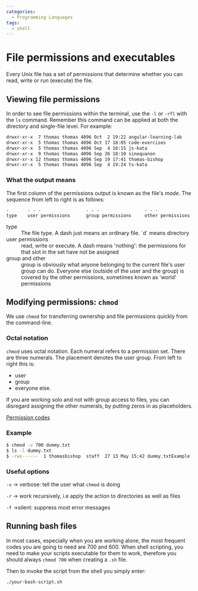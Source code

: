 ```yaml
---
categories:
  - Programming Languages
tags:
  - shell
---
```


# File permissions and executables

Every Unix file has a set of permissions that determine whether you can read,
write or run (execute) the file.

## Viewing file permissions

In order to see file permissions within the terminal, use the `-l` or `-rfl`
with the `ls` command. Remember this command can be applied at both the
directory and single-file level. For example:

```bash
drwxr-xr-x  7 thomas thomas 4096 Oct  2 19:22 angular-learning-lab
drwxr-xr-x  5 thomas thomas 4096 Oct 17 18:05 code-exercises
drwxr-xr-x  5 thomas thomas 4096 Sep  4 16:15 js-kata
drwxr-xr-x  9 thomas thomas 4096 Sep 26 18:10 sinequanon
drwxr-xr-x 12 thomas thomas 4096 Sep 19 17:41 thomas-bishop
drwxr-xr-x  5 thomas thomas 4096 Sep  4 19:24 ts-kata
```

### What the output means

The first column of the permissions output is known as the file's _mode_. The
sequence from left to right is as follows:

```
-       - - -                 - - -                 - - -
type    user permissions      group permissions     other permissions
```

<dl>
  <dt>type</dt>
  <dd>The file type. A dash just means an ordinary file. `d` means directory </dd>
 
  <dt>user permissions</dt>
  <dd>read, write or execute. A dash means 'nothing': the permissions for that slot in the set have not be assigned</dd>

  <dt>group and other</dt>
  <dd>group is obviously what anyone belonging to the current file's user group can do. Everyone else (outside of the user and the group) is covered by the other permissions, sometimes known as 'world' permissions</dd>
</dl>

## Modifying permissions: `chmod`

We use `chmod` for transferring ownership and file permissions quickly from the
command-line.

### Octal notation

`chmod` uses octal notation. Each numeral refers to a permission set. There are
three numerals. The placement denotes the user group. From left to right this
is:

- user
- group
- everyone else.

If you are working solo and not with group access to files, you can disregard
assigning the other numerals, by putting zeros in as placeholders.

[Permission codes](685254916b2642f189e6316b876e09c9)

### Example

```bash
$ chmod -v 700 dummy.txt
$ ls -l dummy.txt
$ -rwx------  1 thomasbishop  staff  27 13 May 15:42 dummy.txtExample
```

### Useful options

`-v` → verbose: tell the user what `chmod` is doing

`-r` → work recursively, i.e apply the action to directories as well as files

`-f` →silent: suppress most error messages

## Running bash files

In most cases, especially when you are working alone, the most frequent codes
you are going to need are 700 and 600. When shell scripting, you need to make
your scripts executable for them to work, therefore you should always
`chmod 700` when creating a `.sh` file.

Then to invoke the script from the shell you simply enter:

```bash
./your-bash-script.sh
```

